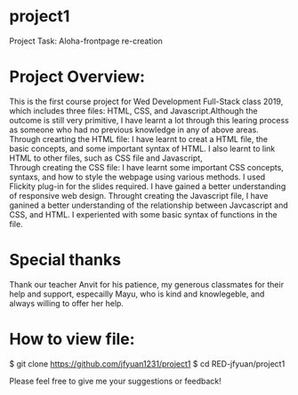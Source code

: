 # project1
Project Task: Aloha-frontpage re-creation

# Project Overview:
This is the first course project for Wed Development Full-Stack class 2019, which includes three files: HTML, CSS, and Javascript.Although the outcome is still very primitive, I have learnt a lot through this learing process as someone who had no previous knowledge in any of above areas. 
Through crearting the HTML file: I have learnt to creat a HTML file, the basic concepts, and some important syntax of HTML. I also learnt to link HTML to other files, such as CSS file and Javascript,  
Through creating the CSS file: I have learnt some important CSS concepts, syntaxs, and how to style the webpage using various methods. I used Flickity plug-in for the slides required. I have gained a better understanding of responsive web design. 
Throught creating the Javascript file, I have ganined a better understanding of the relationship between Javcascript and CSS, and HTML. I experiented with some basic syntax of functions in the file. 

# Special thanks 
Thank our teacher Anvit for his patience, my generous classmates for their help and support, especailly Mayu, who is kind and knowlegeble, and always willing to offer her help. 

# How to view file: 
$ git clone https://github.com/jfyuan1231/project1
$ cd RED-jfyuan/project1

Please feel free to give me your suggestions or feedback!
